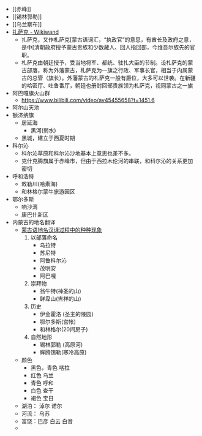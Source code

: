 - [[赤峰]]
- [[锡林郭勒]]
- [[乌兰察布]]
- [扎萨克 - Wikiwand](https://www.wikiwand.com/zh-hans/%E6%89%8E%E8%96%A9%E5%85%8B)
    - 扎萨克，又作札萨克[蒙古语词汇，“执政官”的意思，有酋长及政府之意，是中[清朝政府授予蒙古贵族和少数藏人、回人指回部，今维吾尔族先的官职。
    - 札萨克由朝廷授予，受当地将军、都统、驻扎大臣的节制。设札萨克的蒙古部落，称为外藩蒙古，札萨克为一旗之行政、军事长官，相当于内属蒙古的总管（旗长）。外藩蒙古的札萨克一般有爵位，大多可以世袭。在新疆的哈密厅、吐鲁番厅，朝廷也册封回部贵族领为札萨克，视同蒙古之一旗
- 阿巴嘎旗火山群
    - https://www.bilibili.com/video/av45455658?t=1451.6
- 阿尔山天池
- 额济纳旗
    - 居延海
        - 黑河(弱水)
    - 黑城，建立于西夏时期
- 科尔沁
    - 科尔沁草原和科尔沁沙地基本上意思也差不多。
    - 克什克腾旗属于赤峰市，但由于西拉木伦河的串联，和科尔沁的关系更加密切
- 呼和浩特
    - 敕勒川(哈素海)
    - 和林格尔蒙牛旅游园区
- 鄂尔多斯
    - 响沙湾
    - 康巴什新区
- 内蒙古的地名翻译
    - [蒙古语地名汉译过程中的种种现象](https://zhuanlan.zhihu.com/p/342839534)
        1. 以部落命名
            - 乌拉特
            - 苏尼特
            - 阿鲁科尔沁
            - 茂明安
            - 阿巴嘎
        2. 崇拜物
            - 翁牛特(神圣的山)
            - 鲜卑山(吉祥的山)
        3. 历史
            - 伊金霍洛 (圣主的陵园)
            - 鄂尔多斯(宫帐)
            - 和林格尔(20间房子)
        4. 自然地形
            - 锡林郭勒 (高原河)
            - 辉腾锡勒(寒冷高原)
    - 颜色
        - 黑色，青色  喀拉
        - 红色  乌兰
        - 青色 呼和
        - 白色 查干
        - 褐色  宝日
    - 湖泊： 淖尔 诺尔
    - 河流：  乌苏
    - 富饶：巴彦 白云 白音 
    - 
